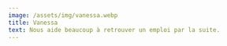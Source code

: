 ```yaml
---
image: /assets/img/vanessa.webp
title: Vanessa
text: Nous aide beaucoup à retrouver un emploi par la suite.
---
```

